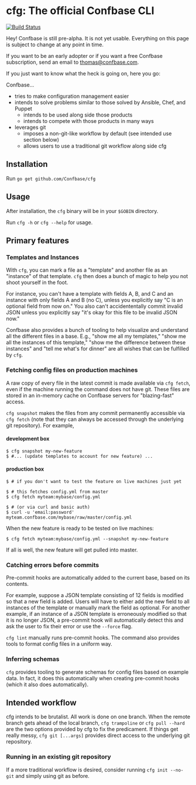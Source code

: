 # cfg: The official Confbase CLI

[![Build Status](https://travis-ci.org/Confbase/cfg.svg?branch=master)](https://travis-ci.org/Confbase/cfg)


Hey! Confbase is still pre-alpha. It is not yet usable. Everything on this
page is subject to change at any point in time.

If you want to be an early adopter or if you want a free Confbase subscription,
send an email to thomas@confbase.com.

If you just want to know what the heck is going on, here you go:

Confbase...

* tries to make configuration management easier
* intends to solve problems similar to those solved by Ansible, Chef, and Puppet
    * intends to be used along side those products
    * intends to compete with those products in many ways
* leverages git
    * imposes a non-git-like workflow by default (see intended use section below)
    * allows users to use a traditional git workflow along side cfg

## Installation

Run `go get github.com/Confbase/cfg`

## Usage

After installation, the `cfg` binary will be in your `$GOBIN` directory.

Run `cfg -h` or `cfg --help` for usage.

## Primary features

### Templates and Instances

With `cfg`, you can mark a file as a "template" and another file as an "instance"
of that template. `cfg` then does a bunch of magic to help you not shoot yourself
in the foot.

For instance, you can't have a template with fields A, B, and C and
an instance with only fields A and B (no C), unless you explicitly say "C is an
optional field from now on." You also can't accidententally commit invalid JSON 
unless you explicitly say "it's okay for this file to be invalid JSON now."

Confbase also provides a bunch of tooling to help visualize and understand all
the different files in a base. E.g., "show me all my templates," "show me all the
instances of this template," "show me the difference between these instances"
and "tell me what's for dinner" are all wishes that can be fulfilled by `cfg`.

### Fetching config files on production machines

A raw copy of every file in the latest commit is made available via `cfg fetch`,
even if the machine running the command does not have git. These files are 
stored in an in-memory cache on Confbase servers for "blazing-fast" access.

`cfg snapshot` makes the files from any commit permanently accessible via
`cfg fetch` (note that they can always be accessed through the underlying git
 repository). For example,

#### development box

```
$ cfg snapshot my-new-feature
$ #... (update templates to account for new feature) ...
```

#### production box

```
$ # if you don't want to test the feature on live machines just yet

$ # this fetches config.yml from master
$ cfg fetch myteam:mybase/config.yml

$ # (or via curl and basic auth)
$ curl -u 'email:password' myteam.confbase.com/mybase/raw/master/config.yml
```

When the new feature is ready to be tested on live machines:

```
$ cfg fetch myteam:mybase/config.yml --snapshot my-new-feature
```

If all is well, the new feature will get pulled into master.


### Catching errors before commits

Pre-commit hooks are automatically added to the current base, based on its
contents.

For example, suppose a JSON template consisting of 12 fields is modified so that
a new field is added. Users will have to either add the new field to all
instances of the template or manually mark the field as optional. For another
example, if an instance of a JSON template is erroneously modified so that it is
no longer JSON, a pre-commit hook will automatically detect this
and ask the user to fix their error or use the `--force` flag.

`cfg lint` manually runs pre-commit hooks. The command also provides tools to
format config files in a uniform way.

### Inferring schemas

`cfg` provides tooling to generate schemas for config files based on example
data. In fact, it does this automatically when creating pre-commit hooks (which
it also does automatically).

## Intended workflow

cfg intends to be brutalist. All work is done on one branch. When the remote
branch gets ahead of the local branch, `cfg trampoline` or `cfg pull --hard`
are the two options provided by cfg to fix the predicament. If things get
really messy, `cfg git [...args]` provides direct access to the underlying
git repository.

### Running in an existing git repository

If a more traditional workflow is desired, consider running `cfg init --no-git`
and simply using git as before.
